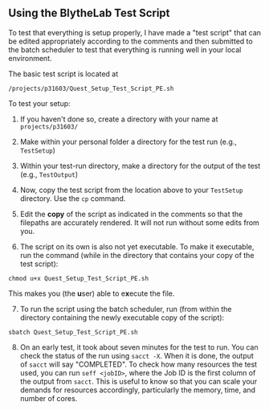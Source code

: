 ## Using the BlytheLab Test Script

To test that everything is setup properly, I have made a "test script" that can be edited appropriately according to the comments and then submitted to the batch scheduler to test that everything is running well in your local environment.

The basic test script is located at

```
/projects/p31603/Quest_Setup_Test_Script_PE.sh
```

To test your setup:

1) If you haven't done so, create a directory with your name at `projects/p31603/`

2) Make within your personal folder a directory for the test run (e.g., `TestSetup`)

3) Within your test-run directory, make a directory for the output of the test (e.g., `TestOutput`)

4) Now, copy the test script from the location above to your `TestSetup` directory. Use the `cp` command. 

5) Edit the **copy** of the script as indicated in the comments so that the filepaths are accurately rendered. It will not run without some edits from you.

6) The script on its own is also not yet executable. To make it executable, run the command (while in the directory that contains your copy of the test script):

```
chmod u+x Quest_Setup_Test_Script_PE.sh
```

This makes you (the **u**ser) able to e**x**ecute the file.

7) To run the script using the batch scheduler, run (from within the directory containing the newly executable copy of the script):

```
sbatch Quest_Setup_Test_Script_PE.sh
```

8) On an early test, it took about seven minutes for the test to run. You can check the status of the run using `sacct -X`. When it is done, the output of `sacct` will say "COMPLETED". To check how many resources the test used, you can run `seff <jobID>`, where the Job ID is the first column of the output from `sacct`. This is useful to know so that you can scale your demands for resources accordingly, particularly the memory, time, and number of cores. 
